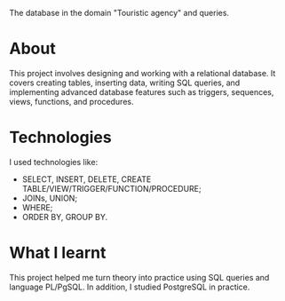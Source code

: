 The database in the domain "Touristic agency" and queries.

# About

This project involves designing and working with a relational database. It covers creating tables, inserting data, writing SQL queries, and implementing advanced database features such as triggers, sequences, views, functions, and procedures.

# Technologies

I used technologies like:

- SELECT, INSERT, DELETE, CREATE TABLE/VIEW/TRIGGER/FUNCTION/PROCEDURE;
- JOINs, UNION;
- WHERE;
- ORDER BY, GROUP BY.

# What I learnt

This project helped me turn theory into practice using SQL queries and language PL/PgSQL. In addition, I studied PostgreSQL in practice. 

